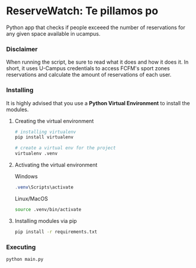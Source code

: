 # ReserveWatch: Te pillamos po
Python app that checks if people exceeed the number of reservations for any given space available in ucampus.

### Disclaimer

When running the script, be sure to read what it does and how it does it. In short, it uses U-Campus credentials to access FCFM's sport zones reservations and calculate the amount of reservations of each user.

### Installing

It is highly advised that you use a **Python Virtual Environment** to install the modules.

1. Creating the virtual environment

    ```bash
    # installing virtualenv
    pip install virtualenv

    # create a virtual env for the project
    virtualenv .venv
    ```

2. Activating the virtual environment

    Windows

    ```powershell
    .venv\Scripts\activate
    ```

    Linux/MacOS

    ```bash
    source .venv/bin/activate
    ```

3. Installing modules via pip

    ```bash
    pip install -r requirements.txt
    ```

### Executing

```bash
python main.py
```
